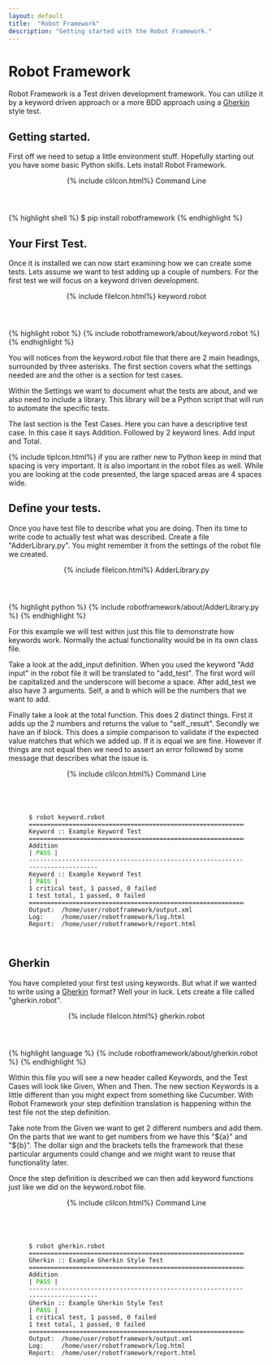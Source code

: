 ```yaml
---
layout: default
title:  "Robot Framework"
description: "Getting started with the Robot Framework."
---
```

# Robot Framework

Robot Framework is a Test driven development framework.  You can utilize it by
a keyword driven approach or a more BDD approach using a [Gherkin](/book/programming/gherkin.html) style test.

## Getting started.

First off we need to setup a little environment stuff.  Hopefully starting out
you have some basic Python skills.  Lets install Robot Framework.

<div class="w3-card">
<header class="w3-container w3-grey">
  {% include cliIcon.html%}
  Command Line
</header>

<div class="w3-container">
{% highlight shell %}
$ pip install robotframework
{% endhighlight %}
</div>
</div>

## Your First Test.
Once it is installed we can now start examining how we can create some tests.
Lets assume we want to test adding up a couple of numbers.  For the first test
we will focus on a keyword driven development.

<div class="w3-card">
<header class="w3-container w3-blue">
  {% include fileIcon.html%}
  keyword.robot
</header>

<div class="w3-container">
{% highlight robot %}
{% include robotframework/about/keyword.robot %}
{% endhighlight %}
</div>
</div>

You will notices from the keyword.robot file that there are 2 main headings,
surrounded by three asterisks. The first section covers what the settings needed
are and the other is a section for test cases.

Within the Settings we want to document what the tests are about, and we also
need to include a library. This library will be a Python script that will
run to automate the specific tests.

The last section is the Test Cases.  Here you can have a descriptive test case.
In this case it says Addition.  Followed by 2 keyword lines. Add input and Total.

<div class="w3-panel w3-pale-yellow w3-bottombar w3-topbar w3-border-green">
{% include tipIcon.html%}
if you are rather new to Python keep in mind that spacing is very important. It
is also important in the robot files as well.  While you are looking at the
code presented, the large spaced areas are 4 spaces wide.
</div>

## Define your tests.

Once you have test file to describe what you are doing. Then its time to write
code to actually test what was described.  Create a file "AdderLibrary.py".
You might remember it from the settings of the robot file we created.
<div class="w3-card">
<header class="w3-container w3-blue">
  {% include fileIcon.html%}
  AdderLibrary.py
</header>

<div class="w3-container">
{% highlight python %}
{% include robotframework/about/AdderLibrary.py %}
{% endhighlight %}
</div>
</div>

For this example we will test within just this file to demonstrate how keywords
work.  Normally the actual functionality would be in its own class file.

Take a look at the add_input definition.  When you used the keyword "Add input"
in the robot file it will be translated to "add_test".  The first word will
be capitalized and the underscore will become a space.  After add_test we
also have 3 arguments. Self, a and b which will be the numbers that we want to
add.

Finally take a look at the total function.  This does 2 distinct things.  First
it adds up the 2 numbers and returns the value to "self.\_result". Secondly we
have an if block. This does a simple comparison to validate if the expected
value matches that which we added up.  If it is equal we are fine.  However if
things are not equal then we need to assert an error followed by some message
that describes what the issue is.

<div class="w3-card">
<header class="w3-container w3-grey">
  {% include cliIcon.html%}
  Command Line
</header>

<div class="w3-container">
<figure class="highlight">
<pre><code class="language-text" data-lang="text">
$ robot keyword.robot
==============================================================================
Keyword :: Example Keyword Test                                               
==============================================================================
Addition                                                              | <span style="color:#0A0">PASS</span> |
------------------------------------------------------------------------------
Keyword :: Example Keyword Test                                       | <span style="color:#0A0">PASS</span> |
1 critical test, 1 passed, 0 failed
1 test total, 1 passed, 0 failed
==============================================================================
Output:  /home/user/robotframework/output.xml
Log:     /home/user/robotframework/log.html
Report:  /home/user/robotframework/report.html

</code></pre>
</figure>
</div>
</div>


## Gherkin

You have completed your first test using keywords.  But what if we wanted to
write using a [Gherkin](/book/programming/gherkin.html) format?  Well your in
luck.  Lets create a file called "gherkin.robot".

<div class="w3-card">
<header class="w3-container w3-blue">
  {% include fileIcon.html%}
  gherkin.robot
</header>

<div class="w3-container">
{% highlight language %}
{% include robotframework/about/gherkin.robot %}
{% endhighlight %}
</div>
</div>

Within this file you will see a new header called Keywords, and the Test Cases
will look like Given, When and Then.  The new section Keywords is a little
different than you might expect from something like Cucumber.  With Robot
Framework your step definition translation is happening within the test file
not the step definition.

Take note from the Given we want to get 2 different numbers and add them.  On
the parts that we want to get numbers from we have this "${a}" and "${b}".  The
dollar sign and the brackets tells the framework that these particular arguments
could change and we might want to reuse that functionality later.  

Once the step definition is described we can then add keyword functions just
like we did on the keyword.robot file.

<div class="w3-card">
<header class="w3-container w3-grey">
  {% include cliIcon.html%}
  Command Line
</header>

<div class="w3-container">
<figure class="highlight">
<pre><code class="language-text" data-lang="text">
$ robot gherkin.robot
==============================================================================
Gherkin :: Example Gherkin Style Test                                         
==============================================================================
Addition                                                              | <span style="color:#0A0">PASS</span> |
------------------------------------------------------------------------------
Gherkin :: Example Gherkin Style Test                                 | <span style="color:#0A0">PASS</span> |
1 critical test, 1 passed, 0 failed
1 test total, 1 passed, 0 failed
==============================================================================
Output:  /home/user/robotframework/output.xml
Log:     /home/user/robotframework/log.html
Report:  /home/user/robotframework/report.html

</code></pre>
</figure>
</div>
</div>
